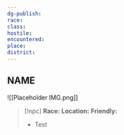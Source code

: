 ```yaml
---
dg-publish:
race:
class:
hostile:
encountered:
place:
district:
---
```


## NAME
![[Placeholder IMG.png]]

>[!npc]
>**Race:**
>**Location:**
>**Friendly:**
>
> - Test
